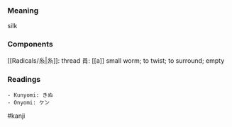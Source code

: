 ### Meaning

silk

### Components

[[Radicals/糸|糸]]: thread 肙: [[a]] small worm; to twist; to surround; empty

### Readings

```
- Kunyomi: きぬ
- Onyomi: ケン
```

#kanji